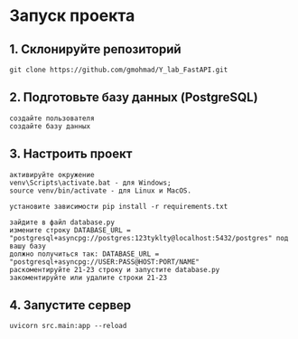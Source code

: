 # Запуск проекта

## 1. Склонируйте репозиторий
```
git clone https://github.com/gmohmad/Y_lab_FastAPI.git
```
## 2. Подготовьте базу данных (PostgreSQL)
```
создайте пользователя
создайте базу данных
```
## 3. Настроить проект
```
активируйте окружение
venv\Scripts\activate.bat - для Windows;
source venv/bin/activate - для Linux и MacOS.

установите зависимости pip install -r requirements.txt

зайдите в файл database.py
измените строку DATABASE_URL = "postgresql+asyncpg://postgres:123tyklty@localhost:5432/postgres" под вашу базу
должно получиться так: DATABASE_URL = "postgresql+asyncpg://USER:PASS@HOST:PORT/NAME"
раскоментируйте 21-23 строку и запустите database.py
закоментируйте или удалите строки 21-23
```
## 4. Запустите сервер
```
uvicorn src.main:app --reload
```
